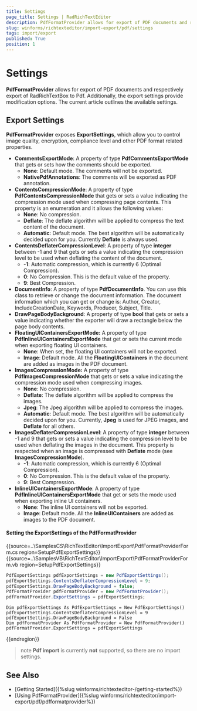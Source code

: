 ```yaml
---
title: Settings
page_title: Settings | RadRichTextEditor
description: PdfFormatProvider allows for export of PDF documents and respectively export of RadRichTextBox to Pdf. The export settings provide modification options
slug: winforms/richtexteditor/import-export/pdf/settings
tags: import/export
published: True
position: 1
---
```


# Settings

__PdfFormatProvider__ allows for export of PDF documents and respectively export of RadRichTextBox to Pdf. Additionally, the export settings provide modification options. The current article outlines the available settings.

## Export Settings

__PdfFormatProvider__ exposes __ExportSettings__, which allow you to control image quality, encryption, compliance level and other PDF format related properties.

* __CommentsExportMode__: A property of type __PdfCommentsExportMode__ that gets or sets how the comments should be exported.
	* __None__: Default mode. The comments will not be exported.
	* __NativePdfAnnotations__: The comments will be exported as PDF annotation.
* __ContentsCompressionMode__: A property of type __PdfContentsCompressionMode__ that gets or sets a value indicating the compression mode used when compressing page contents. This property is an enumeration and it allows the following values:
	* __None__: No compression.
	* __Deflate__: The deflate algorithm will be applied to compress the text content of the document.
	* __Automatic__: Default mode. The best algorithm will be automatically decided upon for you. Currently __Deflate__ is always used.
* __ContentsDeflaterCompressionLevel__: A property of type __integer__ between -1 and 9 that gets or sets a value indicating the compression level to be used when deflating the content of the document.
	* __-1__: Automatic compression, which is currently 6 (Optimal Compression).
	* __0__: No Compression. This is the default value of the property.
	* __9__: Best Compression. 
* __DocumentInfo__: A property of type __PdfDocumentInfo__. You can use this class to retrieve or change the document information. The document information which you can get or change is: Author, Creator, IncludeCreationDate, Keywords, Producer, Subject, Title.
* __DrawPageBodyBackground__: A property of type __bool__ that gets or sets a value indicating whether the exporter will draw a rectangle below the page body contents.
* __FloatingUIContainersExportMode:__  A property of type __PdfInlineUIContainersExportMode__ that get or sets the current mode when exporting floating UI containers.
	* __None__: When set, the floating UI containers will not be exported.
	* __Image__: Default mode. All the __FloatingUIContainers__ in the document are added as images in the PDF document. 
* __ImagesCompressionMode:__  A property of type __PdfImagesCompressionMode__ that gets or sets a value indicating the compression mode used when compressing images.
	* __None__: No compression.
	* __Deflate__: The deflate algorithm will be applied to compress the images.
	* __Jpeg__: The Jpeg algorithm will be applied to compress the images.
	* __Automatic__: Default mode. The best algorithm will be automatically decided upon for you.	Currently, __Jpeg__ is used for JPEG images, and __Deflate__ for all others.
* __ImagesDeflaterCompressionLevel__:  A property of type __integer__ between -1 and 9 that gets or sets a value indicating the compression level to be used when deflating the images in the document. This property is respected when an image is compressed with __Deflate__ mode (see __ImagesCompressionMode__).
	* __-1__: Automatic compression, which is currently 6 (Optimal Compression).
	* __0__: No Compression. This is the default value of the property.
	* __9__: Best Compression. 
* __InlineUIContainersExportMode__: A property of type __PdfInlineUIContainersExportMode__ that get or sets the mode used when exporting inline UI containers.
	* __None__: The inline UI containers will not be exported.
	* __Image__: Default mode. All the __InlineUIContainers__ are added as images to the PDF document. 

#### Setting the ExportSettings of the PdfFormatProvider
{{source=..\SamplesCS\RichTextEditor\ImportExport\PdfFormatProviderForm.cs region=SetupPdfExportSettings}} 
{{source=..\SamplesVB\RichTextEditor\ImportExport\PdfFormatProviderForm.vb region=SetupPdfExportSettings}}
````C#
PdfExportSettings pdfExportSettings = new PdfExportSettings();
pdfExportSettings.ContentsDeflaterCompressionLevel = 9;
pdfExportSettings.DrawPageBodyBackground = false;
PdfFormatProvider pdfFormatProvider = new PdfFormatProvider();
pdfFormatProvider.ExportSettings = pdfExportSettings;

````
````VB.NET
Dim pdfExportSettings As PdfExportSettings = New PdfExportSettings()
pdfExportSettings.ContentsDeflaterCompressionLevel = 9
pdfExportSettings.DrawPageBodyBackground = False
Dim pdfFormatProvider As PdfFormatProvider = New PdfFormatProvider()
pdfFormatProvider.ExportSettings = pdfExportSettings

````

{{endregion}}

>note __Pdf import__ is currently __not__ supported, so there are no import settings.

## See Also

 * [Getting Started]({%slug winforms/richtexteditor-/getting-started%})
 * [Using PdfFormatProvider]({%slug winforms/richtexteditor/import-export/pdf/pdfformatprovider%})